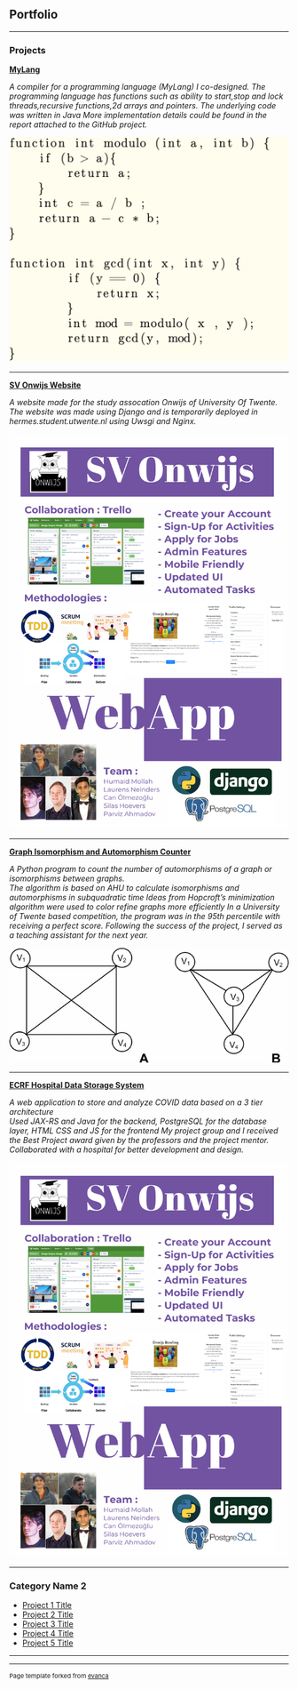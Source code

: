 ## Portfolio

---

### Projects

**[MyLang](https://github.com/canolmezoglu/MyLang)**

_A compiler for a programming language (MyLang) I co-designed. The programming language has 
functions such as ability to start,stop and lock threads,recursive functions,2d arrays
and pointers. The underlying code was written in Java
More implementation details could be found in the report attached to the
GitHub project._

<img src="images/compiler.jpg?raw=true"/>

---
**[SV Onwijs Website](https://bachelorshowcase-eemcs.apps.utwente.nl/view/6rs9XDFX/)**

_A website made for the study assocation Onwijs of University Of Twente. The website was
made using Django and is temporarily deployed in hermes.student.utwente.nl using Uwsgi
and Nginx._

<img src="images/Poster.jpg?raw=true"/>

---
**[Graph Isomorphism and Automorphism Counter](https://github.com/canolmezoglu/2021_module7_group37_handin)**

_A Python program to count the number of automorphisms of a graph or isomorphisms between graphs.          
The algorithm is based on AHU to calculate isomorphisms and automorphisms in subquadratic time
Ideas from Hopcroft’s minimization algorithm were used to color refine graphs more efficiently
In a University of Twente based competition, the program was in the 95th percentile with receiving a perfect score.
Following the success of the project, I served as a teaching assistant for the next year._

<img src="images/Graph-Isomorphism-V-V-1-V-2-V-3-V-4-V-4-E-V-1-V-2-V-1-V-3.png?raw=true"/>

---
**[ECRF Hospital Data Storage System](https://github.com/canolmezoglu/2021_module7_group37_handin)**

_A web application to store and analyze COVID data based on a 3 tier architecture                                           
Used JAX-RS and Java for the backend, PostgreSQL for the database layer, HTML CSS and JS for the frontend
My project group and I received the Best Project award given by the professors and the project mentor.
Collaborated with a hospital for better development and design._

<img src="images/Poster.jpg?raw=true"/>

---

### Category Name 2

- [Project 1 Title](http://example.com/)
- [Project 2 Title](http://example.com/)
- [Project 3 Title](http://example.com/)
- [Project 4 Title](http://example.com/)
- [Project 5 Title](http://example.com/)

---




---
<p style="font-size:11px">Page template forked from <a href="https://github.com/evanca/quick-portfolio">evanca</a></p>
<!-- Remove above link if you don't want to attibute -->
